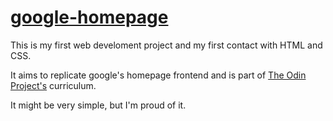 # [google-homepage](https://es-k.github.io/google-homepage/)

This is my first web develoment project and my first contact with HTML and CSS.

It aims to replicate google's homepage frontend and is part of [The Odin Project's](https://www.theodinproject.com/) curriculum.

It might be very simple, but I'm proud of it.